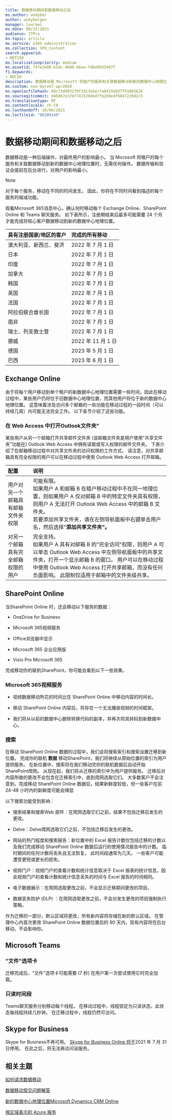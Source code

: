 ```yaml
---
title: 数据移动期间和数据移动之后
ms.author: andyber
author: andybergen
manager: laurawi
ms.date: 09/22/2021
audience: ITPro
ms.topic: article
ms.service: o365-administration
ms.collection: SPO_Content
search.appverid:
- MET150
ms.localizationpriority: medium
ms.assetid: f47e3e09-b1dc-4b80-b6ea-fd6e0933407f
f1.keywords:
- NOCSH
description: 数据移动是 Microsoft 将租户的服务和关联数据移动到新的数据中心地理位置时发生的后端操作。
ms.custom: seo-marvel-apr2020
ms.openlocfilehash: 68c73d8931f0f1813ebecfa0415b037f91065626
ms.sourcegitcommit: d4b867e37bf741528ded7fb289e4f6847228d2c5
ms.translationtype: MT
ms.contentlocale: zh-CN
ms.lasthandoff: 10/06/2021
ms.locfileid: "60189149"
---
```

# <a name="during-and-after-your-data-move"></a>数据移动期间和数据移动之后

数据移动是一种后端操作，对最终用户的影响最小。 当 Microsoft 将租户的每个服务和关联数据移动到新的数据中心地理位置时，无需任何操作。 数据传输和验证会提前在后台进行，对用户的影响最小。
  
> [!NOTE]
> 对于每个服务，移动在不同的时间发生。 因此，你将在不同时间看到描述的每个服务的缩减功能。 
  
观看Microsoft 365消息中心，确认何时移动每个 Exchange Online、SharePoint Online 和 Teams 聊天服务。 如下表所示，注册期结束后最多可能需要 24 个月才能完成将核心客户数据移动到新的数据中心地理位置。   

|**具有注册国家/地区的客户**|**完成的所有移动**|
|:-----|:-----|
|澳大利亚、新西兰、斐济  <br/> |2022 年 7 月 1 日  <br/> |
|日本  <br/> |2022 年 7 月 1 日  <br/> |
|印度  <br/> |2022 年 7 月 1 日  <br/> |
|加拿大  <br/> |2022 年 7 月 1 日  <br/> |
|韩国  <br/> |2022 年 7 月 1 日  <br/> |
|英国  <br/> |2022 年 7 月 1 日  <br/> |
|法国  <br/> |2022 年 7 月 1 日  <br/> |
|阿拉伯联合酋长国  <br/> |2022 年 7 月 1 日  <br/> |
|南非  <br/> |2022 年 7 月 1 日  <br/> |
|瑞士、列支敦士登  <br/> |2022 年 7 月 1 日  <br/> |
|挪威  <br/> |2022 年 11 月 1 日  <br/> |
|德国  <br/> |2023 年 5 月 1 日  <br/> |
|巴西  <br/> |2023 年 6 月 1 日  <br/> |

## <a name="exchange-online"></a>Exchange Online

由于将每个用户移动到单个租户的新数据中心地理位置需要一些时间，因此在移动过程中，某些用户仍将位于旧数据中心地理位置，而其他用户将位于新的数据中心地理位置。 这意味着涉及访问多个邮箱的一些功能在移动过程的一段时间（可以持续几周）内可能无法完全工作。 以下各节介绍了这些功能。
  
### <a name="open-shared-folder-in-outlook-web-access"></a>在 Web Access 中打开Outlook文件夹"

某些用户从另一个邮箱打开共享邮件文件夹 (该邮箱文件夹是用户使用"共享文件夹"功能在) Outlook Web Access 中拥有读取或写入权限的邮件文件夹。 下表介绍了在邮箱移动过程中对共享文件夹的访问权限的工作方式。 请注意，对共享邮箱具有完全权限的用户可以在移动过程中使用 Outlook Web Access 打开邮箱。 
  
|**配置**|**说明**|
|:-----|:-----|
|用户对另一个邮箱具有邮箱文件夹权限  <br/> |可能有限。  <br/> 如果用户 A 和邮箱 B 在租户移动过程中不在同一地理位置，则如果用户 A 仅对邮箱 B 中的特定文件夹具有权限，则用户 A 无法打开 Outlook Web Access 中的邮箱 B 文件夹。  <br/> 若要添加共享文件夹，请在左侧导航面板中右键单击用户名，然后选择"**添加共享文件夹"。**  <br/> |
|对另一个邮箱具有完全邮箱权限的用户  <br/> |完全支持。  <br/> 如果用户 A 具有对邮箱 B 的"完全访问"权限，则用户 A 可以单击 Outlook Web Access 中左侧导航面板中的共享文件夹，打开一个显示邮箱 B 的窗口。 用户可以在移动过程中使用 Outlook Web Access 打开共享邮箱，而没有任何负面影响。 此限制仅适用于邮箱中的文件夹级共享。           |
  
## <a name="sharepoint-online"></a>SharePoint Online

当SharePoint Online 时，还会移动以下服务的数据：
  
- OneDrive for Business
    
- Microsoft 365视频服务
    
- Office浏览器中显示
    
- Microsoft 365 企业应用版
    
- Visio Pro Microsoft 365
    
完成移动你的联机SharePoint，你可能会看到以下一些效果。
  
### <a name="microsoft-365-video-services"></a>Microsoft 365视频服务

- 视频数据移动所花的时间比在 SharePoint Online 中移动内容的时间长。
    
- 移动 SharePoint Online 内容后，将存在一个无法播放视频的时间框架。
    
- 我们将从以前的数据中心删除转换代码的副本，并再次将其转码到新数据中心。
    
### <a name="search"></a>搜索

在移动 SharePoint Online 数据的过程中，我们会将搜索索引和搜索设置迁移到新位置。 完成你的联机 **数据** 移动SharePoint，我们将继续从原始位置的索引为用户提供服务。 在新位置中，搜索将在我们移动完你的联机数据后自动开始SharePoint爬网。 从现在起，我们将从迁移的索引中为用户提供服务。 迁移后对内容所做的更改不会包含在迁移索引中，直到爬网选取它们。 大多数客户不会注意到，完成移动 SharePoint Online 数据后，结果新鲜度较低，但一些客户在前 24-48 小时内的新鲜度可能会降低 
  
以下搜索功能受到影响：
  
- 搜索结果和搜索Web 部件：在爬网选取它们之前，结果不包括迁移后发生的更改。 
    
- Delve：Delve爬网选取它们之前，不包括迁移后发生的更改。
    
- 网站的热门程度和搜索报告：新位置中的 Excel 报告计数仅包括迁移的计数以及我们完成移动 SharePoint Online 数据后运行的使用情况报告中的计数。 临时期间的任何计数将丢失且无法恢复。 此时间段通常为几天。 一些客户可能遭受更短或更长的损失。
    
- 视频门户：视频门户的查看计数和统计信息取决于 Excel 报表的统计信息，因此视频门户的查看计数和统计信息丢失的时间与 Excel 报告的时间相同。
    
- 电子数据展示：在爬网选取更改之前，不会显示迁移期间更改的项目。
    
- 数据丢失防护 (DLP) ：在爬网选取更改之前，不会对发生更改的项目强制执行策略。

作为迁移的一部分，默认区域将更改，所有新内容将存储在新的默认区域。 在管理中心内首次更改 SharePoint Online 数据位置后的 90 天内，现有内容将在后台移动，不会影响你。

## <a name="microsoft-teams"></a>Microsoft Teams

### <a name="files-tab"></a>"文件"选项卡

迁移完成后，"文件"选项卡可能需要 (7 秒) 在用户第一次尝试使用它时完全加载。 

### <a name="read-only-period"></a>只读时间段

Teams聊天服务分别移动每个线程。  在移动过程中，线程锁定为只读状态，此状态每线程持续几秒钟。  在迁移过程中，线程仍然可访问。

## <a name="skype-for-business"></a>Skype for Business

Skype for Business不再可用。  [Skype for Business Online 将于](/lifecycle/announcements/skype-for-business-online-retirement)2021 年 7 月 31 日停用。 在此之后，将无法再访问该服务。 
  
## <a name="related-topics"></a>相关主题 
 
[如何请求数据移动](request-your-data-move.md)
    
[数据移动常见问题解答](data-move-faq.yml)
  
[新的数据中心地理位置Microsoft Dynamics CRM Online](/power-platform/admin/new-datacenter-regions)
  
[按区域表示的 Azure 服务](https://azure.microsoft.com/regions/)
